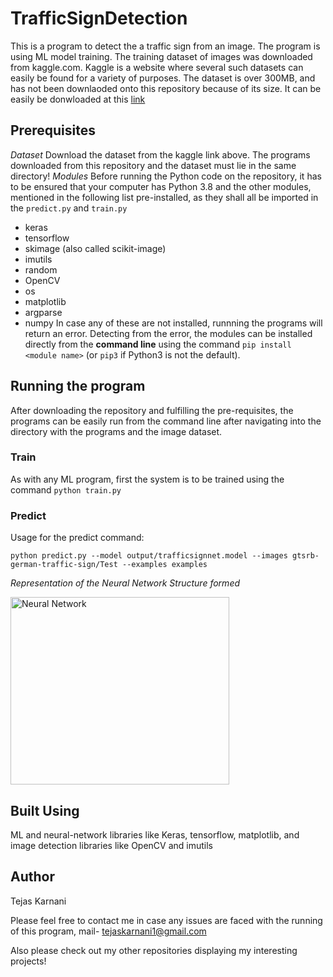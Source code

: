 # TrafficSignDetection

This is a program to detect the a traffic sign from an image. The program is using ML model training. The training dataset of images was downloaded from kaggle.com. Kaggle is a website where several such datasets can easily be found for a variety of purposes. The dataset is over 300MB, and has not been downlaoded onto this repository because of its size. It can be easily be donwloaded at this [link](https://www.kaggle.com/meowmeowmeowmeowmeow/gtsrb-german-traffic-sign)

## Prerequisites
_Dataset_
Download the dataset from the kaggle link above. The programs downloaded from this repository and the dataset must lie in the same directory!
_Modules_
Before running the Python code on the repository, it has to be ensured that your computer has Python 3.8 and the other modules, mentioned in the following list pre-installed, as they shall all be imported in the ```predict.py``` and ```train.py```
- keras
- tensorflow
- skimage (also called scikit-image)
- imutils
- random
- OpenCV
- os
- matplotlib
- argparse
- numpy
In case any of these are not installed, runnning the programs will return an error. Detecting from the error, the modules can be installed directly from the **command line** using the command ```pip install <module name>``` (or ```pip3``` if Python3 is not the default).

## Running the program
After downloading the repository and fulfilling the pre-requisites, the programs can be easily run from the command line after navigating into the directory with the programs and the image dataset.

### Train
As with any ML program, first the system is to be trained using the command 
```python train.py```
### Predict
Usage for the predict command:

```python predict.py --model output/trafficsignnet.model --images gtsrb-german-traffic-sign/Test --examples examples```

_Representation of the Neural Network Structure formed_

<img src="TrafficSignNet.png" alt="Neural Network" width="350" height="300">

## Built Using

ML and neural-network libraries like Keras, tensorflow, matplotlib, and image detection libraries like OpenCV and imutils

## Author

Tejas Karnani

Please feel free to contact me in case any issues are faced with the running of this program, mail- tejaskarnani1@gmail.com

Also please check out my other repositories displaying my interesting projects!
